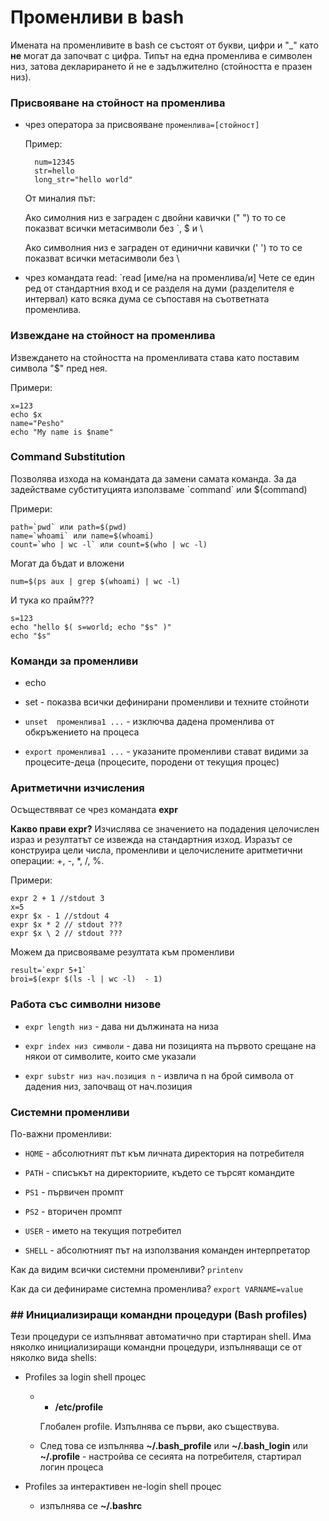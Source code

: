 # Променливи в bash
Имената на променливите в bash се състоят от букви, цифри и "_" като **не** могат да започват с цифра. Типът на една променлива е символен низ, затова декларирането й не е задължително (стойността е празен низ). 

### Присвояване на стойност на променлива
- чрез оператора за присвояване `променлива=[стойност]`

	Пример: 
	
        num=12345
	    str=hello
	    long_str="hello world"
    
	От миналия път:

	Ако симолния низ е заграден с двойни кавички (" ") то то се показват всички метасимволи без \`, $ и \

	Ако символния низ е заграден от единични кавички (' ') то то се показват всички метасимволи без \

- чрез командата read: `read [име/на на променлива/и]
Чете се един ред от стандартния вход и се разделя на думи (разделителя е интервал) като всяка дума се съпоставя на съответната променлива. 

### Извеждане на стойност на променлива
Извеждането на стойността на променливата става като поставим символа "$" пред нея.

Примери:

    x=123
    echo $x
    name="Pesho"
    echo "My name is $name"

    
### Command Substitution
Позволява изхода на командата да замени самата команда. За да задействаме субституцията използваме \`command\` или $(command)

Примери:

    path=`pwd` или path=$(pwd)
    name=`whoami` или name=$(whoami)
    count=`who | wc -l` или count=$(who | wc -l)
    
 Могат да бъдат и вложени
 

    num=$(ps aux | grep $(whoami) | wc -l)

И тука ко прайм???
```
s=123
echo "hello $( s=world; echo "$s" )"
echo "$s"
```

### Команди за променливи
- echo 

- set - показва всички дефинирани променливи и техните стойноти

- `unset  променлива1 ...` - изключва дадена променлива от обкръжението на процеса 

- `export променлива1 ...` - указаните променливи стават видими за процесите-деца (процесите, породени от текущия процес)

### Аритметични изчисления
Осъществяват се чрез командата **expr**

**Какво прави expr?**
Изчислява се значението на подадения целочислен израз и резултатът се извежда на стандартния изход. Изразът се конструира цели числа, променливи и целочислените аритметични операции: +, -, *, /, %. 

Примери:

    expr 2 + 1 //stdout 3
    x=5
    expr $x - 1 //stdout 4
    expr $x * 2 // stdout ???
    expr $x \ 2 // stdout ???
    
    
  Можем да присвояваме резултата към променливи
  

    result=`expr 5+1`
    broi=$(expr $(ls -l | wc -l)  - 1)
### Работа със символни низове 
- `expr length низ` - дава ни дължината на низа

- `expr index низ символи`  - дава ни позицията на първото срещане на някои от символите, които сме указали 

- `expr substr низ нач.позиция n` - извлича n на брой символа от дадения низ, започващ от нач.позиция

### Системни променливи
По-важни променливи:

- `HOME` - aбсолютният път към личната директория на потребителя  

- `PATH` - списъкът на директориите, където се търсят командите

- `PS1` - първичен промпт

- `PS2` - вторичен промпт

- `USER` - името на текущия потребител

- `SHELL` - абсолютният път на използвания команден интерпретатор

Как да видим всички системни променливи? `printenv`

Как да си дефинираме системна променлива? `export VARNAME=value`

### ## Инициализиращи командни процедури (Bash profiles)

Тези процедури се изпълняват автоматично при стартиран shell.
Има няколко инициализиращи командни процедури, изпълняващи се от няколко вида shells:

- Profiles за login shell процес 

	- -   **/etc/profile**

		Глобален profile. Изпълнява се първи, ако съществува.
		
	- След това се изпълнява **~/.bash_profile** или **~/.bash_login** или **~/.profile** - настройва се сесията на потребителя, стартирал логин процеса

- Profiles за интерактивен не-login shell процес

  - изпълнява се **~/.bashrc**

